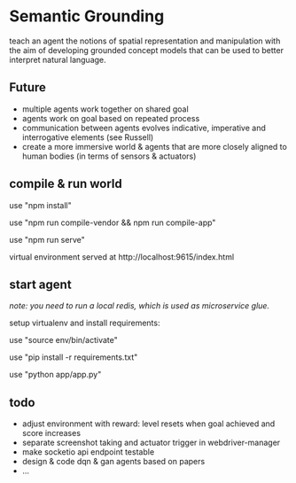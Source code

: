# Semantic Grounding
teach an agent the notions of spatial representation and manipulation with the aim of developing grounded concept models that can be used to better interpret natural language. 

## Future

- multiple agents work together on shared goal 
- agents work on goal based on repeated process
- communication between agents evolves indicative, imperative and interrogative elements (see Russell)
- create a more immersive world & agents that are more closely aligned to human bodies (in terms of sensors & actuators)

## compile & run world

use "npm install"

use "npm run compile-vendor && npm run compile-app"

use "npm run serve"

virtual environment served at http://localhost:9615/index.html

## start agent

*note: you need to run a local redis, which is used as microservice glue.*

setup virtualenv and install requirements: 

use "source env/bin/activate"

use "pip install -r requirements.txt"

use "python app/app.py"

## todo
- adjust environment with reward: level resets when goal achieved and score increases
- separate screenshot taking and actuator trigger in webdriver-manager
- make socketio api endpoint testable
- design & code dqn & gan agents based on papers
- ...